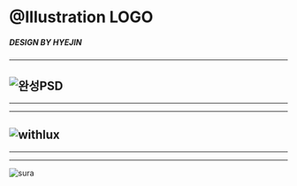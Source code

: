 # @Illustration LOGO 
##### DESIGN BY HYEJIN


-----
![완성PSD](https://github.com/user-attachments/assets/b817a91e-e530-4056-8f62-30fa1e2a4432)
---------------
---------------
---------------
![withlux](https://github.com/user-attachments/assets/d0f410d5-d1cb-4f92-8a58-caff6e9feb48)
---------------
---------------
---------------
![sura](https://github.com/user-attachments/assets/8ddce092-3161-45dd-a34c-36b268544dcd)
